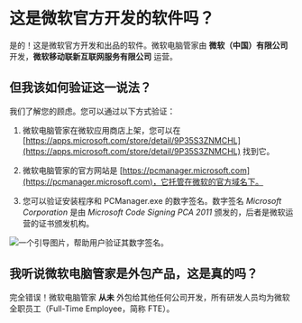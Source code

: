 # 这是微软官方开发的软件吗？

是的！这是微软官方开发和出品的软件。微软电脑管家由 **微软（中国）有限公司** 开发，**微软移动联新互联网服务有限公司** 运营。

## 但我该如何验证这一说法？

我们了解您的顾虑。您可以通过以下方式验证：

1. 微软电脑管家在微软应用商店上架，您可以在 [https://apps.microsoft.com/store/detail/9P35S3ZNMCHL](https://apps.microsoft.com/store/detail/9P35S3ZNMCHL) 找到它。

2. 微软电脑管家的官方网站是 [https://pcmanager.microsoft.com](https://pcmanager.microsoft.com)，它托管在微软的官方域名下。

3. 您可以验证安装程序和 PCManager.exe 的数字签名。数字签名 *Microsoft Corporation* 是由 *Microsoft Code Signing PCA 2011* 颁发的，后者是微软运营的证书颁发机构。

![一个引导图片，帮助用户验证其数字签名。](/assets/digital-signature.png)

## 我听说微软电脑管家是外包产品，这是真的吗？

完全错误！微软电脑管家 **从未** 外包给其他任何公司开发，所有研发人员均为微软全职员工（Full-Time Employee，简称 FTE）。
